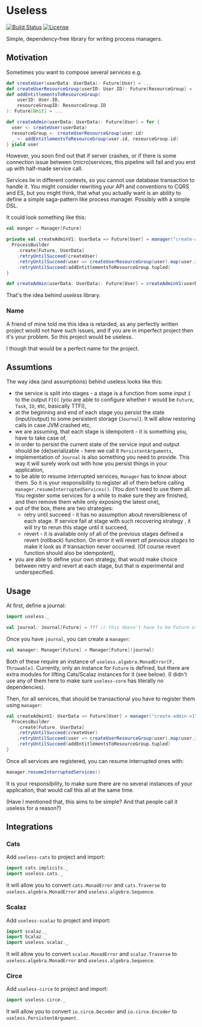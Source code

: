 # Useless

[![Build Status](https://travis-ci.org/MateuszKubuszok/useless.svg?branch=master)](https://travis-ci.org/MateuszKubuszok/useless)
[![License](http://img.shields.io/:license-Apache%202-green.svg)](http://www.apache.org/licenses/LICENSE-2.0.txt)

Simple, dependency-free library for writing process managers.

## Motivation

Sometimes you want to compose several services e.g.

```scala
def createUser(userData: UserData): Future[User] = ...
def createUserResourceGroup(userID: User.ID): Future[ResourceGroup] = ...
def addEntitlementsToResourceGroup(
    userID: User.ID,
    resourceGroupID: ResourceGroup.ID
): Future[Unit] = ...

def createAdmin(userData: UserData): Future[User] = for {
  user <- createUser(userData)
  resourceGroup <- createUserResourceGroup(user.id)
  _ <- addEntitlementsToResourceGroup(user.id, resourceGroup.id)
} yield user
```

However, you soon find out that if server crashes, or if there is some
connection issue between (micro)services, this pipeline will fail and
you end up with half-made service call.

Services lie in different contexts, so you cannot use database transaction
to handle it. You might consider rewriting your API and conventions to
CQRS and ES, but you might think, that what you actually want is an ability
to define a simple saga-pattern like process manager. Possibly with a simple
DSL.

It could look something like this:

```scala
val manger = Manager[Future]

private val createAdminV1: UserData => Future[User] = manager("create-admin-v1") {
  ProcessBuilder
    .create[Future, UserData]
    .retryUntilSucceed(createUser)
    .retryUntilSucceed(user => createUserResourceGroup(user).map(user.id -> _.id))
    .retryUntilSucceed(addEntitlementsToResourceGroup.tupled)
}

def createAdmin(userData: UserData): Future[User] = createAdminV1(userData)
```

That's the idea behind *useless* library.

### Name

A friend of mine told me this idea is retarded, as any perfectly written project
would not have such issues, and if you are in imperfect project then it's your
problem. So this project would be useless.

I though that would be a perfect name for the project.

## Assumtions

The way idea (and assumptions) behind useless looks like this:

 * the service is split into stages - a stage is a function from some input `I`
   to the output `F[O]` (you are able to configure whether `F` would be `Future`,
   `Task`, `IO`, etc, basically TTFI),
 * at the beginning and end of each stage you persist the state (input/output)
   to some persistent storage (`Journal`). It will allow restoring calls in case
   JVM crashed etc,
 * we are assuming, that each stage is idempotent - it is something you, have
   to take case of,
 * in order to persist the current state of the service input and output should
   be (de)serializable - here we call it `PersistentArguments`,
 * implementation of `Journal` is also something you need to provide. This
   way it will surely work out with how you persist things in your application,
 * to be able to resume interrupted services, `Manager` has to know about them.
   So it is your responsibility to register all of them before calling
   `manager.resumeInterruptedServices()`. (You don't need to use them all. You
   register some services for a while to make sure they are finished, and then
   remove them while only exposing the latest one),
 * out of the box, there are two strategies:
   * retry until succeed - it has no assumption about reversibleness of each
     stage. If service fail at stage with such recovering strategy , it will
     try to rerun this stage until it succeed,
   * revert - it is available only of all of the previous stages defined a
     revert (rollback) function. On error it will revert _all previous stages_
     to make it look as if transaction never occurred. (Of course revert
     function should also be idempotent),
 * you are able to define your own strategy, that would make choice between
   retry and revert at each stage, but that is experimental and underspecified.

## Usage

At first, define a journal:

```scala
import useless._

val journal: Journal[Future] = ??? // this doesn't have to be Future of course
```

Once you have `journal`, you can create a `manager`:

```scala
val manager: Manager[Future] = Manager[Future](journal)
```

Both of these require an instance of `useless.algebra.MonadError[F, Throwable]`.
Currently, only an instance for `Future` is defined, but there are extra modules
for lifting Cats/Scalaz instances for it (see below). (I didn't use any of them
here to make sure `useless-core` has literally no dependencies).

Then, for all services, that should be transactional you have to register them
using `manager`:

```scala
val createAdminV1: UserData => Future[User] = manager("create-admin-v1") {
  ProcessBuilder
    .create[Future, UserData]
    .retryUntilSucceed(createUser)
    .retryUntilSucceed(user => createUserResourceGroup(user).map(user.id -> _.id))
    .retryUntilSucceed(addEntitlementsToResourceGroup.tupled)
}
```

Once all services are registered, you can resume interrupted ones with:

```scala
manager.resumeInterruptedServices()
```

It is your responsibility, to make sure there are no several instances of your
application, that would call this all at the same time.

(Have I mentioned that, this aims to be simple? And that people call it useless
for a reason?)

## Integrations

### Cats

Add `useless-cats` to project and import:

```scala
import cats.implicits._
import useless.cats._
```

It will allow you to convert `cats.MonadError` and `cats.Traverse` to
`useless.algebra.MonadError` and `useless.algebra.Sequence`.

### Scalaz

Add `useless-scalaz` to project and import:

```scala
import scalaz._
import Scalaz._
import useless.scalaz._
```

It will allow you to convert `scalaz.MonadError` and `scalaz.Traverse` to
`useless.algebra.MonadError` and `useless.algebra.Sequence`.

### Circe

Add `useless-circe` to project and import:

```scala
import useless.circe._
```

It will allow you to convert `io.circe.Decoder` and `io.circe.Encoder` to
`useless.PersistentArgument`.
